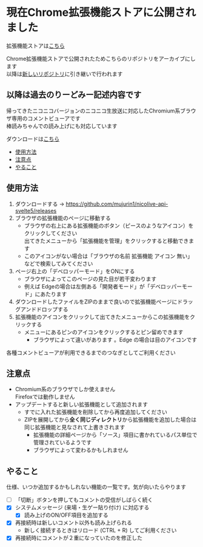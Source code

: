# **現在Chrome拡張機能ストアに公開されました**

拡張機能ストアは[こちら](https://chromewebstore.google.com/detail/hggilkgnnelecejiioikdhhcomakjbpm)

Chrome拡張機能ストアで公開されたためこちらのリポジトリをアーカイブにします\
以降は[新しいリポジトリ](https://github.com/mujurin1/nicolive-comeview-extension)に引き継いで行われます


## 以降は過去のりーどみー記述内容です
帰ってきたニコニコバージョンのニコニコ生放送に対応したChromium系ブラウザ専用のコメントビューアです\
棒読みちゃんでの読み上げにも対応しています

ダウンロードは[こちら](https://github.com/mujurin1/nicolive-api-svelte5/releases)

* [使用方法](#使用方法)
* [注意点](#注意点)
* [やること](#やること)

## 使用方法
1. ダウンロードする → https://github.com/mujurin1/nicolive-api-svelte5/releases
3. ブラウザの拡張機能のページに移動する
   * ブラウザの右上にある拡張機能のボタン（ピースのようなアイコン）をクリックしてください\
     出てきたメニューから「拡張機能を管理」をクリックすると移動できます
   * このアイコンがない場合は「ブラウザの名前 拡張機能 アイコン 無い」などで検索してみてください
4. ページ右上の「デベロッパーモード」をONにする
   * ブラウザによってこのページの見た目が若干変わります
   * 例えば Edgeの場合は左側ある「開発者モード」が「デベロッパーモード」にあたります
6. ダウンロードしたファイルをZIPのままで良いので拡張機能ページにドラッグアンドドロップする
7. 拡張機能のアイコンをクリックして出てきたメニューからこの拡張機能をクリックする
   * メニューにあるピンのアイコンをクリックするとピン留めできます
     * ブラウザによって違いがあります 。Edge の場合は目のアイコンです

各種コメントビューアが利用できるまでのつなぎとしてご利用ください

## 注意点
* Chromium系のブラウザでしか使えません\
  Firefoxでは動作しません
* アップデートすると新しい拡張機能として追加されます
  * すでに入れた拡張機能を削除してから再度追加してください
  * ZIPを展開してから**全く同じディレクトリ**から拡張機能を追加した場合は同じ拡張機能と見なされて上書きされます
    * 拡張機能の詳細ページから「ソース」項目に書かれているパス単位で管理されているようです
    * ブラウザによって変わるかもしれません

## やること
仕様、いつか追加するかもしれない機能の一覧です。気が向いたらやります
* [ ] 「切断」ボタンを押してもコメントの受信がしばらく続く
* [x] システムメッセージ (来場・生ゲー貼り付け) に対応する
  * [x] 読み上げのON/OFF項目を追加する
* [x] 再接続時は新しいコメント以外も読み上げられる
  * 新しく接続するときはリロード (CTRL + R) してご利用ください
* [x] 再接続時にコメントが２重になっていたのを修正した
